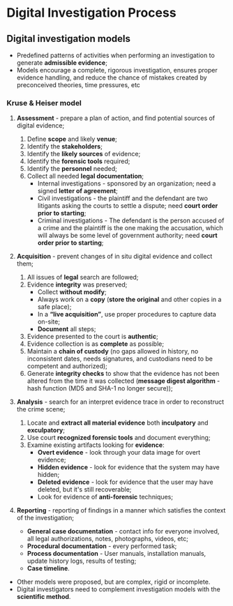 # Digital Investigation Process

## Digital investigation models

- Predefined patterns of activities when performing an investigation to generate **admissible evidence**;
- Models encourage a complete, rigorous investigation, ensures proper evidence handling, and reduce the chance of mistakes created by preconceived theories, time pressures, etc

### Kruse & Heiser model

1. **Assessment** - prepare a plan of action, and find potential sources of digital evidence;

   1. Define **scope** and likely **venue**;
   2. Identify the **stakeholders**;
   3. Identify the **likely sources** of evidence;
   4. Identify the **forensic tools** required;
   5. Identify the **personnel** needed;
   6. Collect all needed **legal documentation**;
      - Internal investigations - sponsored by an organization; need a signed **letter of agreement**;
      - Civil investigations - the plaintiff and the defendant are two litigants asking the courts to settle a dispute; need **court order prior to starting**;
      - Criminal investigations - The defendant is the person accused of a crime and the plaintiff is the one making the accusation, which will always be some level of government authority; need **court order prior to starting**;

2. **Acquisition** - prevent changes of in situ digital evidence and collect them;
   1. All issues of **legal** search are followed;
   2. Evidence **integrity** was preserved;
      - Collect **without modify**;
      - Always work on a **copy** (**store the original** and other copies in a safe place);
      - In a **“live acquisition”**, use proper procedures to capture data on-site;
      - **Document** all steps;
   3. Evidence presented to the court is **authentic**;
   4. Evidence collection is as **complete** as possible;
   5. Maintain a **chain of custody** (no gaps allowed in history, no inconsistent dates, needs signatures, and custodians need to be competent and authorized);
   6. Generate **integrity checks** to show that the evidence has not been altered from the time it was collected (**message digest algorithm** - hash function (MD5 and SHA-1 no longer secure));
3. **Analysis** - search for an interpret evidence trace in order to reconstruct the crime scene;
   1. Locate and **extract all material evidence** both **inculpatory** and **exculpatory**;
   2. Use court **recognized forensic tools** and document everything;
   3. Examine existing artifacts looking for **evidence**:
      - **Overt evidence** - look through your data image for overt evidence;
      - **Hidden evidence** - look for evidence that the system may have hidden;
      - **Deleted evidence** - look for evidence that the user may have deleted, but it's still recoverable;
      - Look for evidence of **anti-forensic** techniques;
4. **Reporting** - reporting of findings in a manner which satisfies the context of the investigation;
   - **General case documentation** - contact info for everyone involved, all legal authorizations, notes, photographs, videos, etc;
   - **Procedural documentation** - every performed task;
   - **Process documentation** - User manuals, installation manuals, update history logs, results of testing;
   - **Case timeline**.

- Other models were proposed, but are complex, rigid or incomplete.
- Digital investigators need to complement investigation models with the **scientific method**.
